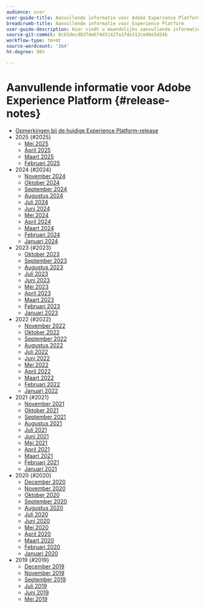 ```yaml
---
audience: user
user-guide-title: Aanvullende informatie voor Adobe Experience Platform
breadcrumb-title: Aanvullende informatie voor Experience Platform
user-guide-description: Hier vindt u maandelijks aanvullende informatie over Adobe Experience Platform.
source-git-commit: 8cb5decd037de674d31427a1fde312ce98e5d24b
workflow-type: tm+mt
source-wordcount: '164'
ht-degree: 96%

---
```



# Aanvullende informatie voor Adobe Experience Platform {#release-notes}

* [Opmerkingen bij de huidige Experience Platform-release](latest/latest.md)
* 2025 {#2025}
   * [Mei 2025](2025/may-2025.md)
   * [April 2025](2025/april-2025.md)
   * [Maart 2025](2025/march-2025.md)
   * [Februari 2025](2025/february-2025.md)
* 2024 {#2024}
   * [November 2024](2024/november-2024.md)
   * [Oktober 2024](2024/october-2024.md)
   * [September 2024](2024/september-2024.md)
   * [Augustus 2024](2024/august-2024.md)
   * [Juli 2024](2024/july-2024.md)
   * [Juni 2024](2024/june-2024.md)
   * [Mei 2024](2024/may-2024.md)
   * [April 2024](2024/april-2024.md)
   * [Maart 2024](2024/march-2024.md)
   * [Februari 2024](2024/february-2024.md)
   * [Januari 2024](2024/january-2024.md)
* 2023 {#2023}
   * [Oktober 2023](2023/october-2023.md)
   * [September 2023](2023/september-2023.md)
   * [Augustus 2023](2023/august-2023.md)
   * [Juli 2023](2023/july-2023.md)
   * [Juni 2023](2023/june-2023.md)
   * [Mei 2023](2023/may-2023.md)
   * [April 2023](2023/april-2023.md)
   * [Maart 2023](2023/march-2023.md)
   * [Februari 2023](2023/february-2023.md)
   * [Januari 2023](2023/january-2023.md)
* 2022 {#2022}
   * [November 2022](2022/november-2022.md)
   * [Oktober 2022](2022/october-2022.md)
   * [September 2022](2022/september-2022.md)
   * [Augustus 2022](2022/august-2022.md)
   * [Juli 2022](2022/july-2022.md)
   * [Juni 2022](2022/june-2022.md)
   * [Mei 2022](2022/may-2022.md)
   * [April 2022](2022/april-2022.md)
   * [Maart 2022](2022/march-2022.md)
   * [Februari 2022](2022/february-2022.md)
   * [Januari 2022](2022/january-2022.md)
* 2021 {#2021}
   * [November 2021](2021/november-2021.md)
   * [Oktober 2021](2021/october-2021.md)
   * [September 2021](2021/september-2021.md)
   * [Augustus 2021](2021/august-2021.md)
   * [Juli 2021](2021/july-2021.md)
   * [Juni 2021](2021/june-2021.md)
   * [Mei 2021](2021/may-2021.md)
   * [April 2021](2021/april-2021.md)
   * [Maart 2021](2021/march-2021.md)
   * [Februari 2021](2021/february-2021.md)
   * [Januari 2021](2021/january-2021.md)
* 2020 {#2020}
   * [December 2020](2020/december-2020.md)
   * [November 2020](2020/november-2020.md)
   * [Oktober 2020](2020/october-2020.md)
   * [September 2020](2020/september-2020.md)
   * [Augustus 2020](2020/august-2020.md)
   * [Juli 2020](2020/july-2020.md)
   * [Juni 2020](2020/june-2020.md)
   * [Mei 2020](2020/may-2020.md)
   * [April 2020](2020/april-2020.md)
   * [Maart 2020](2020/march-2020.md)
   * [Februari 2020](2020/february-2020.md)
   * [Januari 2020](2020/january-2020.md)
* 2019 {#2019}
   * [December 2019](2019/december-2019.md)
   * [November 2019](2019/november-2019.md)
   * [September 2019](2019/september-2019.md)
   * [Juli 2019](2019/july-2019.md)
   * [Juni 2019](2019/june-2019.md)
   * [Mei 2019](2019/may-2019.md)
